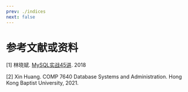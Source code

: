 ```yaml
---
prev: ./indices
next: false
---
```


# 参考文献或资料
[1] 林晓斌. [MySQL实战45讲](https://time.geekbang.org/column/intro/139). 2018  

[2] Xin Huang. COMP 7640 Database Systems and Administration. Hong Kong Baptist University, 2021.   